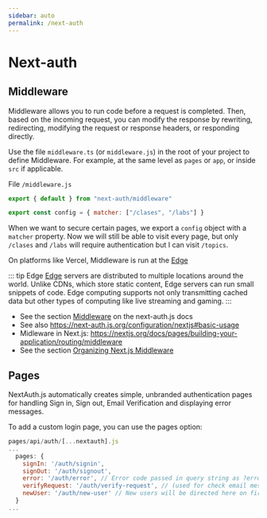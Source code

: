 ```yaml
---
sidebar: auto
permalink: /next-auth
---
```


# Next-auth

## Middleware

Middleware allows you to run code before a request is completed. 
Then, based on the incoming request, you can modify the response by 
rewriting, redirecting, modifying the request or response headers, or responding directly.

Use the file `middleware.ts` (or `middleware.js`) in the root of your project to define 
Middleware. 
For example, at the same level as `pages` or `app`, or inside `src` if applicable.

File `/middleware.js`

```js  showLineNumbers copy
export { default } from "next-auth/middleware"

export const config = { matcher: ["/clases", "/labs"] }
```

When we want to secure certain pages, we export a `config` object with a `matcher` property.
Now we will still be able to visit every page, but only `/clases` and `/labs` will require authentication
but I can visit `/topics`.

On platforms like Vercel, Middleware is run at the [Edge][edge]

[edge]: https://nextjs.org/docs/api-reference/edge-runtime

::: tip Edge
[Edge][edge] servers are distributed to multiple locations around the world. Unlike CDNs, which store static content, Edge servers can run small snippets of code. Edge computing supports not only transmitting cached data but other types of computing like live streaming and gaming. 
::: 

- See the section [Middleware](https://next-auth.js.org/configuration/nextjs#middleware) on the next-auth.js docs
- See also <https://next-auth.js.org/configuration/nextjs#basic-usage>
- Midleware in Next.js: <https://nextjs.org/docs/pages/building-your-application/routing/middleware>
- See the section [Organizing Next.js Middleware](/temas/web/nextjs/middleware)


## Pages

NextAuth.js automatically creates simple, unbranded authentication pages for handling 
Sign in, Sign out, Email Verification and displaying error messages.

To add a custom login page, you can use the pages option:

```js
pages/api/auth/[...nextauth].js
...
  pages: {
    signIn: '/auth/signin',
    signOut: '/auth/signout',
    error: '/auth/error', // Error code passed in query string as ?error=
    verifyRequest: '/auth/verify-request', // (used for check email message)
    newUser: '/auth/new-user' // New users will be directed here on first sign in (leave the property out if not of interest)
  }
...
```

